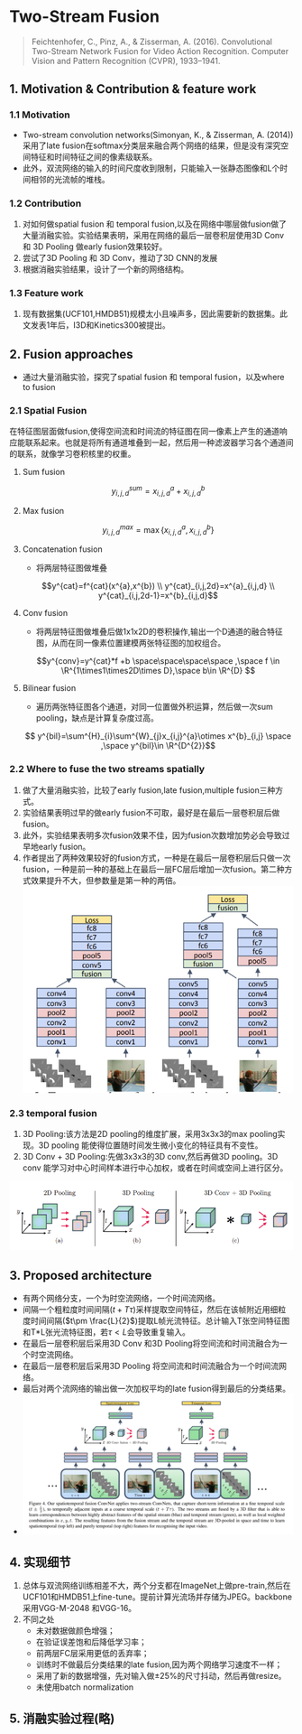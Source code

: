 # Two-Stream  Fusion

> Feichtenhofer, C., Pinz, A., & Zisserman, A. (2016). Convolutional Two-Stream Network Fusion for Video Action Recognition. Computer Vision and Pattern Recognition (CVPR), 1933–1941.

## 1. Motivation & Contribution & feature work

### 1.1 Motivation

- Two-stream convolution networks(Simonyan, K., & Zisserman, A. (2014))采用了late fusion在softmax分类层来融合两个网络的结果，但是没有深究空间特征和时间特征之间的像素级联系。
- 此外，双流网络的输入的时间尺度收到限制，只能输入一张静态图像和L个时间相邻的光流帧的堆栈。

### 1.2 Contribution

1. 对如何做spatial fusion 和 temporal fusion,以及在网络中哪层做fusion做了大量消融实验。实验结果表明，采用在网络的最后一层卷积层使用3D Conv 和 3D Pooling 做early fusion效果较好。
2. 尝试了3D Pooling 和 3D Conv，推动了3D CNN的发展
3. 根据消融实验结果，设计了一个新的网络结构。

### 1.3 Feature work

1. 现有数据集(UCF101,HMDB51)规模太小且噪声多，因此需要新的数据集。此文发表1年后，I3D和Kinetics300被提出。

## 2. Fusion approaches

- 通过大量消融实验，探究了spatial fusion 和 temporal fusion，以及where to fusion

### 2.1 Spatial Fusion

在特征图层面做fusion,使得空间流和时间流的特征图在同一像素上产生的通道响应能联系起来。也就是将所有通道堆叠到一起，然后用一种滤波器学习各个通道间的联系，就像学习卷积核里的权重。

1. Sum fusion

    $$ y^{sum}_{i,j,d}=x^{a}_{i,j,d}+x^{b}_{i,j,d} $$

2. Max fusion

    $$y^{max}_{i,j,d}=\max\{x^{a}_{i,j,d}, x^{b}_{i,j,d} \} $$

3. Concatenation fusion

   - 将两层特征图做堆叠

    $$y^{cat}=f^{cat}(x^{a},x^{b})
    \\ y^{cat}_{i,j,2d}=x^{a}_{i,j,d} \\
    y^{cat}_{i,j,2d-1}=x^{b}_{i,j,d}$$

4. Conv fusion

   - 将两层特征图做堆叠后做1x1x2D的卷积操作,输出一个D通道的融合特征图，从而在同一像素位置建模两张特征图的加权组合。

   $$y^{conv}=y^{cat}*f +b \space\space\space\space ,\space f \in \R^{1\times1\times2D\times D},\space b\in \R^{D} $$

5. Bilinear fusion

   - 遍历两张特征图各个通道，对同一位置做外积运算，然后做一次sum pooling，缺点是计算复杂度过高。

    $$ y^{bil}=\sum^{H}_{i}\sum^{W}_{j}x_{i,j}^{a}\otimes x^{b}_{i,j} \space ,\space y^{bil}\in \R^{D^{2}}$$

### 2.2  Where to fuse the two streams spatially

1. 做了大量消融实验，比较了early fusion,late fusion,multiple fusion三种方式。
2. 实验结果表明过早的做early fusion不可取，最好是在最后一层卷积层后做fusion。
3. 此外，实验结果表明多次fusion效果不佳，因为fusion次数增加势必会导致过早地early fusion。
4. 作者提出了两种效果较好的fusion方式，一种是在最后一层卷积层后只做一次fusion，一种是前一种的基础上在最后一层FC层后增加一次fusion。第二种方式效果提升不大，但参数量是第一种的两倍。
    ![11](images/11.png)

### 2.3 temporal fusion

1. 3D Pooling:该方法是2D pooling的维度扩展，采用3x3x3的max pooling实现。3D pooling 能使得位置随时间发生微小变化的特征具有不变性。
2. 3D Conv + 3D Pooling:先做3x3x3的3D conv,然后再做3D pooling。3D conv 能学习对中心时间样本进行中心加权，或者在时间或空间上进行区分。

![12](images/12.png)

## 3. Proposed architecture

- 有两个网络分支，一个为时空流网络，一个时间流网络。
- 间隔一个粗粒度时间间隔($t+T\tau$)采样提取空间特征，然后在该帧附近用细粒度时间间隔($t\pm \frac{L}{2}$)提取L帧光流特征。总计输入T张空间特征图和T*L张光流特征图，若$\tau < L$会导致重复输入。
- 在最后一层卷积层后采用3D Conv 和3D Pooling将空间流和时间流融合为一个时空流网络。
- 在最后一层卷积层后采用3D Pooling 将空间流和时间流融合为一个时间流网络。
- 最后对两个流网络的输出做一次加权平均的late fusion得到最后的分类结果。
- ![10](images/10.png)

## 4. 实现细节

1. 总体与双流网络训练相差不大，两个分支都在ImageNet上做pre-train,然后在UCF101和HMDB51上fine-tune。提前计算光流场并存储为JPEG。backbone采用VGG-M-2048 和VGG-16。
2. 不同之处
   - 未对数据做颜色增强；
   - 在验证误差饱和后降低学习率；
   - 前两层FC层采用更低的丢弃率；
   - 训练时不做最后分类结果的late fusion,因为两个网络学习速度不一样；
   - 采用了新的数据增强，先对输入做$\pm25\%$的尺寸抖动，然后再做resize。
   - 未使用batch normalization

## 5. 消融实验过程(略)
